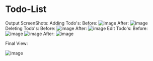 # Todo-List

Output ScreenShots:
Adding Todo's:
Before:
![image](https://github.com/AmulyaShetty11/Todo-List/assets/137149903/012bb30d-46bc-4522-abec-2e7d7382d30f)
After:
![image](https://github.com/AmulyaShetty11/Todo-List/assets/137149903/c0aceb82-86c4-450d-9c18-a5c632d4f5b0)
Deleting Todo's:
Before:
![image](https://github.com/AmulyaShetty11/Todo-List/assets/137149903/58a0d6d2-e3cb-4baf-b719-a2a53ff912cd)
After:
![image](https://github.com/AmulyaShetty11/Todo-List/assets/137149903/f27c1c0d-ea55-4cf3-b5a0-2e45418157fe)
Edit Todo's:
Before:
![image](https://github.com/AmulyaShetty11/Todo-List/assets/137149903/19d5ffdc-1f17-4c70-996a-c9576aea1636)
![image](https://github.com/AmulyaShetty11/Todo-List/assets/137149903/1464f702-6446-4cac-a956-4719c4a3ce32)
After:
![image](https://github.com/AmulyaShetty11/Todo-List/assets/137149903/59e9839c-00b9-4c6b-9106-16c38febb808)

Final View:

![image](https://github.com/AmulyaShetty11/Todo-List/assets/137149903/481f9910-a4c4-47b9-8e96-6b0e90d65da2)
